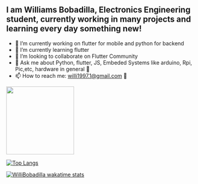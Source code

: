 ## I am Williams Bobadilla, Electronics Engineering student, currently working in many projects and learning every day something new!

- 🔭 I’m currently working on flutter for mobile and python for backend
- 🌱 I’m currently learning flutter
- 👯 I’m looking to collaborate on Flutter Community
- 💬 Ask me about Python, flutter, JS, Embeded Systems like arduino, Rpi, Pic,etc, hardware in general :wrench:
- 📫 How to reach me: willi1997.1@gmail.com :email:
<img height="180em" src="https://github-readme-stats.vercel.app/api?username=WilliBobadilla&show_icons=true&hide_border=true&&count_private=true&include_all_commits=true" />

[![Top Langs](https://github-readme-stats.vercel.app/api/top-langs/?username=WilliBobadilla&langs_count=8)](https://github.com/anuraghazra/github-readme-stats)

[![WilliBobadilla wakatime stats](https://github-readme-stats.vercel.app/api/wakatime?username=WilliBobadilla)](https://github.com/anuraghazra/github-readme-stats)





